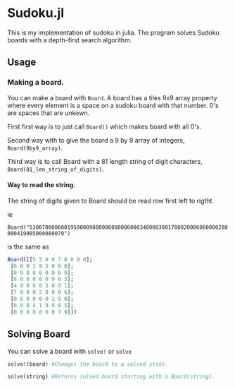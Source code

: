 # Sudoku.jl
This is my implementation of sudoku in julia. The program solves Sudoku boards with a depth-first search algorithm.

## Usage

### Making a board.
You can make a board with `Board`. A board has a tiles 9x9 array property where every element is a space on a sudoku board with that number. 0's are spaces that are unkown.  

First first way is to just call `Board()` which makes board with all 0's.

Second way with to give the board a 9 by 9 array of integers, `Board(9by9_array)`.

Third way is to call Board with a 81 length string of digit characters, `Board(81_len_string_of_digits)`.

#### Way to read the string.

The string of digits given to Board should be read row first left to rigtht.

ie 

`Board("530070000600195000098000060800060003400803001700020006060000280000419005000080079")` 

is the same as

```julia
Board([[5 3 0 0 7 0 0 0 0];
 [6 0 0 1 9 5 0 0 0];
 [0 9 8 0 0 0 0 6 0];
 [8 0 0 0 6 0 0 0 3];
 [4 0 0 8 0 3 0 0 1];
 [7 0 0 0 2 0 0 0 6];
 [0 6 0 0 0 0 2 8 0];
 [0 0 0 4 1 9 0 0 5];
 [0 0 0 0 8 0 0 7 9]])
```

## Solving Board

You can solve a board with `solve!` or `solve`

```julia
solve!(board) #Changes the board to a solved state.
```

```julia
solve(string) #Returns solved board starting with a Board(string).
```
